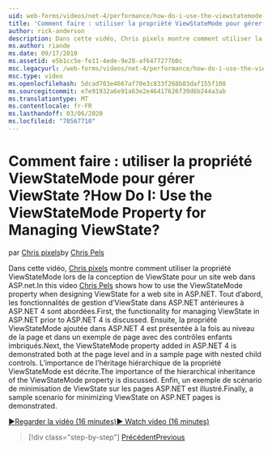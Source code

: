 ```yaml
---
uid: web-forms/videos/net-4/performance/how-do-i-use-the-viewstatemode-property-for-managing-viewstate
title: 'Comment faire : utiliser la propriété ViewStateMode pour gérer ViewState ? | Microsoft Docs'
author: rick-anderson
description: Dans cette vidéo, Chris pixels montre comment utiliser la propriété ViewStateMode lors de la conception de ViewState pour un site Web dans ASP.NET.
ms.author: riande
ms.date: 09/17/2010
ms.assetid: e5b1cc5e-fe11-4ede-9e28-af6477277b0c
msc.legacyurl: /web-forms/videos/net-4/performance/how-do-i-use-the-viewstatemode-property-for-managing-viewstate
msc.type: video
ms.openlocfilehash: 5dcad703e4667af70e3c833f268b83daf155f108
ms.sourcegitcommit: e7e91932a6e91a63e2e46417626f39d6b244a3ab
ms.translationtype: MT
ms.contentlocale: fr-FR
ms.lasthandoff: 03/06/2020
ms.locfileid: "78567710"
---
```

# <a name="how-do-i-use-the-viewstatemode-property-for-managing-viewstate"></a><span data-ttu-id="8925c-104">Comment faire : utiliser la propriété ViewStateMode pour gérer ViewState ?</span><span class="sxs-lookup"><span data-stu-id="8925c-104">How Do I: Use the ViewStateMode Property for Managing ViewState?</span></span>

<span data-ttu-id="8925c-105">par [Chris pixels](https://twitter.com/chrispels)</span><span class="sxs-lookup"><span data-stu-id="8925c-105">by [Chris Pels](https://twitter.com/chrispels)</span></span>

<span data-ttu-id="8925c-106">Dans cette vidéo, [Chris pixels](http://www.idevtech.com) montre comment utiliser la propriété ViewStateMode lors de la conception de ViewState pour un site web dans ASP.net.</span><span class="sxs-lookup"><span data-stu-id="8925c-106">In this video [Chris Pels](http://www.idevtech.com) shows how to use the ViewStateMode property when designing ViewState for a web site in ASP.NET.</span></span> <span data-ttu-id="8925c-107">Tout d’abord, les fonctionnalités de gestion d’ViewState dans ASP.NET antérieures à ASP.NET 4 sont abordées.</span><span class="sxs-lookup"><span data-stu-id="8925c-107">First, the functionality for managing ViewState in ASP.NET prior to ASP.NET 4 is discussed.</span></span> <span data-ttu-id="8925c-108">Ensuite, la propriété ViewStateMode ajoutée dans ASP.NET 4 est présentée à la fois au niveau de la page et dans un exemple de page avec des contrôles enfants imbriqués.</span><span class="sxs-lookup"><span data-stu-id="8925c-108">Next, the ViewStateMode property added in ASP.NET 4 is demonstrated both at the page level and in a sample page with nested child controls.</span></span> <span data-ttu-id="8925c-109">L’importance de l’héritage hiérarchique de la propriété ViewStateMode est décrite.</span><span class="sxs-lookup"><span data-stu-id="8925c-109">The importance of the hierarchical inheritance of the ViewStateMode property is discussed.</span></span> <span data-ttu-id="8925c-110">Enfin, un exemple de scénario de minimisation de ViewState sur les pages ASP.NET est illustré.</span><span class="sxs-lookup"><span data-stu-id="8925c-110">Finally, a sample scenario for minimizing ViewState on ASP.NET pages is demonstrated.</span></span>

[<span data-ttu-id="8925c-111">&#9654;Regarder la vidéo (16 minutes)</span><span class="sxs-lookup"><span data-stu-id="8925c-111">&#9654; Watch video (16 minutes)</span></span>](https://channel9.msdn.com/Blogs/ASP-NET-Site-Videos/how-do-i-use-the-viewstatemode-property-for-managing-viewstate)

> [!div class="step-by-step"]
> [<span data-ttu-id="8925c-112">Précédent</span><span class="sxs-lookup"><span data-stu-id="8925c-112">Previous</span></span>](aspnet-4-quick-hit-easy-state-compression.md)
